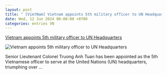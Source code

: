 ```yaml
---
layout: post
title: " [VietNam] Vietnam appoints 5th military officer to UN Headquarters"
date: Wed, 12 Jun 2024 00:00:00 +0700
categories: entries VN
---
```

[Vietnam appoints 5th military officer to UN Headquarters](https://vietnamnet.vn/en/vietnam-appoints-5th-military-officer-to-un-headquarters-2290805.html)

![Vietnam appoints 5th military officer to UN Headquarters](https://static-images.vnncdn.net/vps_images_publish/000001/00000Q/2024/6/12/vietnam-appoints-5th-military-officer-to-un-headquarters-24f8b163f04d4d388d1f61175a31c80b-1335.jpg?width=0&s=3Ooian8iis8RLZzbSQptqQ)

Senior Lieutenant Colonel Truong Anh Tuan has been appointed as the 5th Vietnamese officer to serve at the United Nations (UN) headquarters, triumphing over ...

